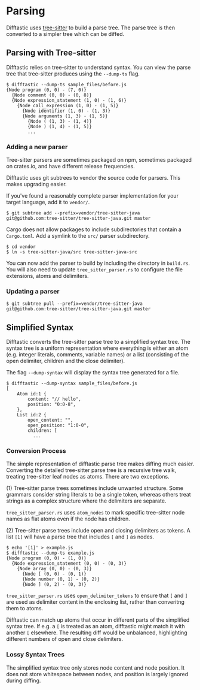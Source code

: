 # Parsing

Difftastic uses
[tree-sitter](https://tree-sitter.github.io/tree-sitter/) to build a
parse tree. The parse tree is then converted to a simpler tree which
can be diffed.

## Parsing with Tree-sitter

Difftastic relies on tree-sitter to understand syntax. You can view
the parse tree that tree-sitter produces using the `--dump-ts`
flag.

```
$ difftastic --dump-ts sample_files/before.js
{Node program (0, 0) - (7, 0)}
  {Node comment (0, 0) - (0, 8)}
  {Node expression_statement (1, 0) - (1, 6)}
    {Node call_expression (1, 0) - (1, 5)}
      {Node identifier (1, 0) - (1, 3)}
      {Node arguments (1, 3) - (1, 5)}
        {Node ( (1, 3) - (1, 4)}
        {Node ) (1, 4) - (1, 5)}
        ...
```

### Adding a new parser

Tree-sitter parsers are sometimes packaged on npm, sometimes packaged
on crates.io, and have different release frequencies.

Difftastic uses git subtrees to vendor the source code for
parsers. This makes upgrading easier.

If you've found a reasonably complete parser implementation for your
target language, add it to `vendor/`.

```
$ git subtree add --prefix=vendor/tree-sitter-java git@github.com:tree-sitter/tree-sitter-java.git master
```

Cargo does not allow packages to include subdirectories that contain a
`Cargo.toml`. Add a symlink to the `src/` parser subdirectory.

```
$ cd vendor
$ ln -s tree-sitter-java/src tree-sitter-java-src
```

You can now add the parser to build by including the directory in
`build.rs`. You will also need to update `tree_sitter_parser.rs` to
configure the file extensions, atoms and delimiters.

### Updating a parser

```
$ git subtree pull --prefix=vendor/tree-sitter-java git@github.com:tree-sitter/tree-sitter-java.git master
```

## Simplified Syntax

Difftastic converts the tree-sitter parse tree to a simplified syntax
tree. The syntax tree is a uniform representation where everything is
either an atom (e.g. integer literals, comments, variable names) or a
list (consisting of the open delimiter, children and the close
delimiter).

The flag `--dump-syntax` will display the syntax tree generated for a
file.

```
$ difftastic --dump-syntax sample_files/before.js
[
    Atom id:1 {
        content: "// hello",
        position: "0:0-8",
    },
    List id:2 {
        open_content: "",
        open_position: "1:0-0",
        children: [
          ...
```

### Conversion Process

The simple representation of difftastic parse tree makes diffing much
easier. Converting the detailed tree-sitter parse tree is a recursive
tree walk, treating tree-sitter leaf nodes as atoms. There are two
exceptions.

(1) Tree-sitter parse trees sometimes include unwanted structure. Some
grammars consider string literals to be a single token, whereas others
treat strings as a complex structure where the delimiters are
separate.

`tree_sitter_parser.rs` uses `atom_nodes` to mark specific tree-sitter
node names as flat atoms even if the node has children.

(2) Tree-sitter parse trees include open and closing delimiters as
tokens. A list `[1]` will have a parse tree that includes `[` and `]`
as nodes.

```
$ echo '[1]' > example.js
$ difftastic --dump-ts example.js
{Node program (0, 0) - (1, 0)}
  {Node expression_statement (0, 0) - (0, 3)}
    {Node array (0, 0) - (0, 3)}
      {Node [ (0, 0) - (0, 1)}
      {Node number (0, 1) - (0, 2)}
      {Node ] (0, 2) - (0, 3)}
```

`tree_sitter_parser.rs` uses `open_delimiter_tokens` to ensure that
`[` and `]` are used as delimiter content in the enclosing list,
rather than converitng them to atoms.

Difftastic can match up atoms that occur in different parts of the
simplified syntax tree. If e.g. a `[` is treated as an atom,
difftastic might match it with another `[` elsewhere. The resulting
diff would be unbalanced, highlighting different numbers of open and
close delimiters.

### Lossy Syntax Trees

The simplified syntax tree only stores node content and node
position. It does not store whitespace between nodes, and position is
largely ignored during diffing.
